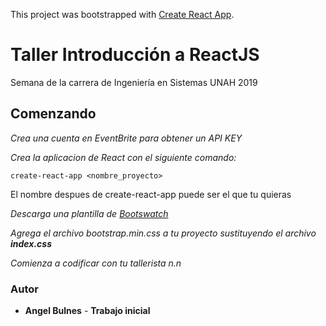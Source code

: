 This project was bootstrapped with [Create React App](https://github.com/facebook/create-react-app).

# Taller Introducción a ReactJS 

Semana de la carrera de Ingeniería en Sistemas UNAH 2019

## Comenzando 

_Crea una cuenta en EventBrite para obtener un API KEY_


_Crea la aplicacion de React con el siguiente comando:_


```
create-react-app <nombre_proyecto> 
```
El nombre despues de create-react-app puede ser el que tu quieras


_Descarga una plantilla de [Bootswatch](https://bootswatch.com/)_

_Agrega el archivo bootstrap.min.css a tu proyecto sustituyendo el archivo **index.css**_

_Comienza a codificar con tu tallerista n.n_


### Autor

* **Angel Bulnes** - **Trabajo inicial**


